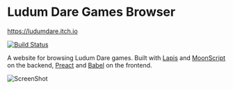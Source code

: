 # Ludum Dare Games Browser

<https://ludumdare.itch.io>

[![Build Status](https://travis-ci.org/leafo/ludum-dare-browser.svg?branch=master)](https://travis-ci.org/leafo/ludum-dare-browser)

A website for browsing Ludum Dare games. Built with [Lapis][2] and [MoonScript][1] on the backend, [Preact][3] and [Babel][4] on the frontend.

![ScreenShot](http://leafo.net/shotsnb/2013-05-11_23-26-37.png)

 [1]: https://moonscript.org
 [2]: https://leafo.net/lapis
 [3]: https://preactjs.com/
 [4]: https://babeljs.io/
